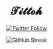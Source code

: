 <div id="header" align="center">
  <h1>𝓣𝓲𝓽𝓽𝓸𝓱</h1>
  
  [![Twitter Follow](https://img.shields.io/twitter/follow/_tittoh?style=social)](https://twitter.com/_tittoh)
</div>
<div align="center">
  
  ![GitHub Streak](https://streak-stats.demolab.com?user=tittoh&theme=github-dark)
</div>

